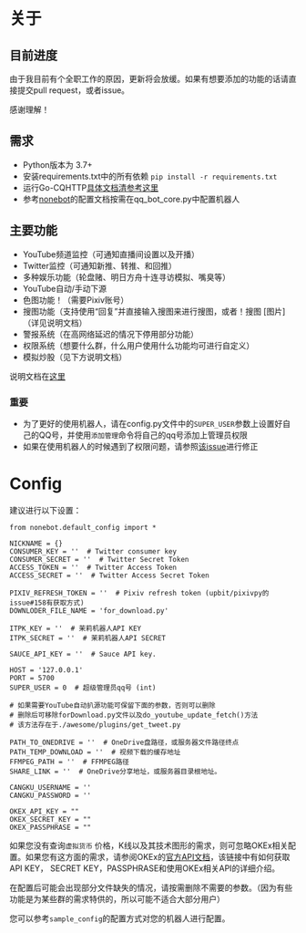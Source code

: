# 关于	

## 目前进度

由于我目前有个全职工作的原因，更新将会放缓。如果有想要添加的功能的话请直接提交pull request，或者issue。

感谢理解！

## 需求

* Python版本为 3.7+
* 安装requirements.txt中的所有依赖 `pip install -r requirements.txt`
* 运行Go-CQHTTP[具体文档清参考这里](https://github.com/Mrs4s/go-cqhttp)
* 参考[nonebot](https://github.com/nonebot/nonebot)的配置文档按需在qq_bot_core.py中配置机器人

## 主要功能

* YouTube频道监控（可通知直播间设置以及开播）
* Twitter监控（可通知新推、转推、和回推）
* 多种娱乐功能（轮盘赌、明日方舟十连寻访模拟、嘴臭等）
* YouTube自动/手动下源
* 色图功能！（需要Pixiv账号）
* 搜图功能（支持使用“回复”并直接输入搜图来进行搜图，或者！搜图 [图片]（详见说明文档）
* 警报系统（在高网络延迟的情况下停用部分功能）
* 权限系统（想要什么群，什么用户使用什么功能均可进行自定义）
* 模拟炒股（见下方说明文档）

说明文档在[这里](https://github.com/remiliacn/Lingye-Bot)

### 重要
* 为了更好的使用机器人，请在config.py文件中的`SUPER_USER`参数上设置好自己的QQ号，并使用`添加管理`命令将自己的qq号添加上管理员权限
* 如果在使用机器人的时候遇到了权限问题，请参照[该issue](https://github.com/remiliacn/qqBot/issues/13#issuecomment-1012546963)进行修正


# Config
建议进行以下设置：

```python3
from nonebot.default_config import *

NICKNAME = {}
CONSUMER_KEY = ''  # Twitter consumer key
CONSUMER_SECRET = ''  # Twitter Secret Token
ACCESS_TOKEN = ''  # Twitter Access Token
ACCESS_SECRET = ''  # Twitter Access Secret Token

PIXIV_REFRESH_TOKEN = ''  # Pixiv refresh token (upbit/pixivpy的issue#158有获取方式)
DOWNLODER_FILE_NAME = 'for_download.py'

ITPK_KEY = ''  # 茉莉机器人API KEY
ITPK_SECRET = ''  # 茉莉机器人API SECRET

SAUCE_API_KEY = ''  # Sauce API key.

HOST = '127.0.0.1'
PORT = 5700
SUPER_USER = 0  # 超级管理员qq号 (int)

# 如果需要YouTube自动扒源功能可保留下面的参数，否则可以删除
# 删除后可移除forDownload.py文件以及do_youtube_update_fetch()方法
# 该方法存在于./awesome/plugins/get_tweet.py

PATH_TO_ONEDRIVE = ''  # OneDrive盘路径，或服务器文件路径终点
PATH_TEMP_DOWNLOAD = ''  # 视频下载的缓存地址
FFMPEG_PATH = ''  # FFMPEG路径
SHARE_LINK = ''  # OneDrive分享地址，或服务器目录根地址。

CANGKU_USERNAME = ''
CANGKU_PASSWORD = ''

OKEX_API_KEY = ""
OKEX_SECRET_KEY = ""
OKEX_PASSPHRASE = ""
```

如果您没有查询`虚拟货币`
价格，K线以及其技术图形的需求，则可忽略OKEx相关配置。如果您有这方面的需求，请参阅OKEx的[官方API文档](https://www.okex.com/docs/zh/#README)，该链接中有如何获取API KEY， SECRET
KEY，PASSPHRASE和使用OKEx相关API的详细介绍。

在配置后可能会出现部分文件缺失的情况，请按需删除不需要的参数。（因为有些功能是为某些群的需求特供的，所以可能不适合大部分用户）

您可以参考`sample_config`的配置方式对您的机器人进行配置。
